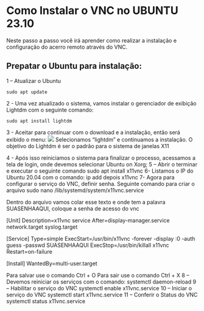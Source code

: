 # Como Instalar o VNC no UBUNTU 23.10

Neste passo a passo você irá aprender como realizar a instalação e configuração do acerro remoto através do VNC.

## Prepatar o Ubuntu para instalação:

1 – Atualizar o Ubuntu
```
sudo apt update
````
2 - Uma vez atualizado o sistema, vamos instalar o gerenciador de exibição Lightdm com o seguinte comando:
```
sudo apt install lightdm
```
3 - Aceitar para continuar com o download e a instalação, então será exibido o menu:
<img src="/VNC-UBUNTU-23.10/Imagem1.png">
Selecionamos “lightdm” e continuamos a instalação. O objetivo do Lightdm é ser o padrão para o sistema de janelas X11

4 - Após isso reiniciamos o sistema para finalizar o processo, acessamos a tela de login, onde devemos selecionar Ubuntu on Xorg;
5 – Abrir o terminar e executar o seguinte comando
sudo apt install x11vnc
6- Listamos o IP do Ubuntu 20.04 com o comando:
ip add
depois
x11vnc
7- Agora para configurar o serviço do VNC, definir senha.
Seguinte comando para criar o arquivo
sudo nano /lib/systemd/system/x11vnc.service

Dentro do arquivo vamos colar esse texto e onde tem a palavra SUASENHAAQUI, coloque a senha de acesso do vnc

[Unit]
Description=x11vnc service
After=display-manager.service network.target syslog.target

[Service]
Type=simple
ExecStart=/usr/bin/x11vnc -forever -display :0 -auth guess -passwd SUASENHAAQUI
ExecStop=/usr/bin/killall x11vnc
Restart=on-failure

[Install]
WantedBy=multi-user.target

Para salvar use o comando Ctrl + O
Para sair use o comando Ctrl + X
8 – Devemos reiniciar os serviços com o comando:
systemctl daemon-reload
9 – Habilitar o serviço do VNC
systemctl enable x11vnc.service
10 – Iniciar o serviço do VNC
systemctl start x11vnc.service
11 – Conferir o Status do VNC
systemctl status x11vnc.service
 

